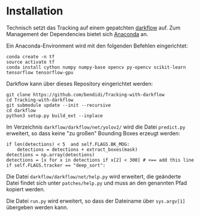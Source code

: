 Installation
============

Technisch setzt das Tracking auf einem gepatchten [darkflow](https://github.com/thtrieu/darkflow/tree/master/darkflow) auf. Zum Management der Dependencies bietet sich [Anaconda](http://anaconda.org/) an.

Ein Anaconda-Environment wird mit den folgenden Befehlen eingerichtet:

    conda create -n tf
    source activate tf
    conda install cython numpy numpy-base opencv py-opencv scikit-learn tensorflow tensorflow-gpu

Darkflow kann über dieses Repository eingerichtet werden:

    git clone https://github.com/bendidi/Tracking-with-darkflow
    cd Tracking-with-darkflow
    git submodule update --init --recursive
    cd darkflow
    python3 setup.py build_ext --inplace

Im Verzeichnis `darkflow/darkflow/net/yolov2/` wird die Datei `predict.py` erweitert, so dass keine "zu großen" Bounding Boxes erzeugt werden:

    if len(detections) < 5  and self.FLAGS.BK_MOG:
    	detections = detections + extract_boxes(mask)
    detections = np.array(detections)
    detections = [x for x in detections if x[2] < 300] # <== add this line
    if self.FLAGS.tracker == "deep_sort":

Die Datei `darkflow/darkflow/net/help.py` wird erweitert, die geänderte Datei findet sich unter `patches/help.py` und muss an den genannten Pfad kopiert werden.

Die Datei `run.py` wird erweitert, so dass der Dateiname über `sys.argv[1]` übergeben werden kann.

